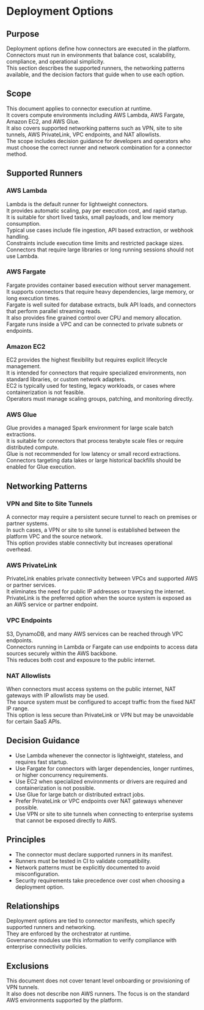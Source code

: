 # Deployment Options

## Purpose
Deployment options define how connectors are executed in the platform.  
Connectors must run in environments that balance cost, scalability, compliance, and operational simplicity.  
This section describes the supported runners, the networking patterns available, and the decision factors that guide when to use each option.

## Scope
This document applies to connector execution at runtime.  
It covers compute environments including AWS Lambda, AWS Fargate, Amazon EC2, and AWS Glue.  
It also covers supported networking patterns such as VPN, site to site tunnels, AWS PrivateLink, VPC endpoints, and NAT allowlists.  
The scope includes decision guidance for developers and operators who must choose the correct runner and network combination for a connector method.

## Supported Runners

### AWS Lambda
Lambda is the default runner for lightweight connectors.  
It provides automatic scaling, pay per execution cost, and rapid startup.  
It is suitable for short lived tasks, small payloads, and low memory consumption.  
Typical use cases include file ingestion, API based extraction, or webhook handling.  
Constraints include execution time limits and restricted package sizes. Connectors that require large libraries or long running sessions should not use Lambda.

### AWS Fargate
Fargate provides container based execution without server management.  
It supports connectors that require heavy dependencies, large memory, or long execution times.  
Fargate is well suited for database extracts, bulk API loads, and connectors that perform parallel streaming reads.  
It also provides fine grained control over CPU and memory allocation.  
Fargate runs inside a VPC and can be connected to private subnets or endpoints.

### Amazon EC2
EC2 provides the highest flexibility but requires explicit lifecycle management.  
It is intended for connectors that require specialized environments, non standard libraries, or custom network adapters.  
EC2 is typically used for testing, legacy workloads, or cases where containerization is not feasible.  
Operators must manage scaling groups, patching, and monitoring directly.

### AWS Glue
Glue provides a managed Spark environment for large scale batch extractions.  
It is suitable for connectors that process terabyte scale files or require distributed compute.  
Glue is not recommended for low latency or small record extractions.  
Connectors targeting data lakes or large historical backfills should be enabled for Glue execution.

## Networking Patterns

### VPN and Site to Site Tunnels
A connector may require a persistent secure tunnel to reach on premises or partner systems.  
In such cases, a VPN or site to site tunnel is established between the platform VPC and the source network.  
This option provides stable connectivity but increases operational overhead.  

### AWS PrivateLink
PrivateLink enables private connectivity between VPCs and supported AWS or partner services.  
It eliminates the need for public IP addresses or traversing the internet.  
PrivateLink is the preferred option when the source system is exposed as an AWS service or partner endpoint.  

### VPC Endpoints
S3, DynamoDB, and many AWS services can be reached through VPC endpoints.  
Connectors running in Lambda or Fargate can use endpoints to access data sources securely within the AWS backbone.  
This reduces both cost and exposure to the public internet.  

### NAT Allowlists
When connectors must access systems on the public internet, NAT gateways with IP allowlists may be used.  
The source system must be configured to accept traffic from the fixed NAT IP range.  
This option is less secure than PrivateLink or VPN but may be unavoidable for certain SaaS APIs.  

## Decision Guidance
- Use Lambda whenever the connector is lightweight, stateless, and requires fast startup.  
- Use Fargate for connectors with larger dependencies, longer runtimes, or higher concurrency requirements.  
- Use EC2 when specialized environments or drivers are required and containerization is not possible.  
- Use Glue for large batch or distributed extract jobs.  
- Prefer PrivateLink or VPC endpoints over NAT gateways whenever possible.  
- Use VPN or site to site tunnels when connecting to enterprise systems that cannot be exposed directly to AWS.  

## Principles
- The connector must declare supported runners in its manifest.  
- Runners must be tested in CI to validate compatibility.  
- Network patterns must be explicitly documented to avoid misconfiguration.  
- Security requirements take precedence over cost when choosing a deployment option.  

## Relationships
Deployment options are tied to connector manifests, which specify supported runners and networking.  
They are enforced by the orchestrator at runtime.  
Governance modules use this information to verify compliance with enterprise connectivity policies.  

## Exclusions
This document does not cover tenant level onboarding or provisioning of VPN tunnels.  
It also does not describe non AWS runners. The focus is on the standard AWS environments supported by the platform.
